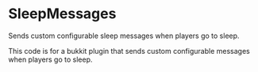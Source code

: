 # SleepMessages
Sends custom configurable sleep messages when players go to sleep.

This code is for a bukkit plugin that sends custom configurable messages when players go to sleep. 
